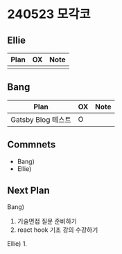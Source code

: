 # 240523 모각코

## Ellie

| Plan                 | OX  | Note |
| -------------------- | --- | ---- |
|                      |     |      |

## Bang

| Plan                  | OX  | Note |
| --------------------- | --- | ---- |
|  Gatsby Blog 테스트 |  O  |      |

## Commnets

- Bang)
- Ellie)

## Next Plan

Bang)
1. 기술면접 질문 준비하기
2. react hook 기초 강의 수강하기

Ellie)
1. 

